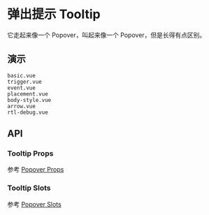 # 弹出提示 Tooltip

它走起来像一个 Popover，叫起来像一个 Popover，但是长得有点区别。

## 演示

```demo
basic.vue
trigger.vue
event.vue
placement.vue
body-style.vue
arrow.vue
rtl-debug.vue
```

## API

### Tooltip Props

参考 [Popover Props](popover#Popover-Props)

### Tooltip Slots

参考 [Popover Slots](popover#Popover-Slots)
